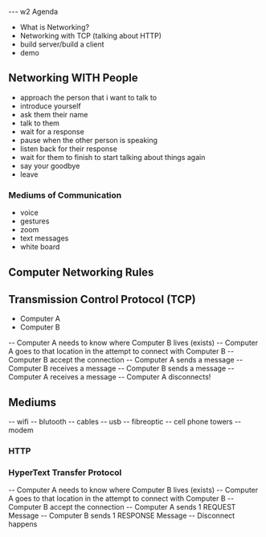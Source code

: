 --- w2 Agenda

- What is Networking? 
- Networking with TCP
 (talking about HTTP)
- build server/build a client 
- demo


## Networking WITH People

- approach the person that i want to talk to 
- introduce yourself
- ask them their name
- talk to them 
- wait for a response
- pause when the other person is speaking
- listen back for their response
- wait for them to finish to start talking about things again
- say your goodbye
- leave

### Mediums of Communication

- voice
- gestures
- zoom
- text messages
- white board

## Computer Networking Rules

##  Transmission Control  Protocol (TCP)

- Computer A 
- Computer B

-- Computer A needs to know where Computer B lives (exists)
-- Computer A goes to that location in the attempt to connect with Computer B
-- Computer B accept the connection 
-- Computer A sends a message
-- Computer B receives a message
-- Computer B sends a message
-- Computer A receives a message
-- Computer A disconnects!


## Mediums 

-- wifi
-- blutooth
-- cables
-- usb
-- fibreoptic
-- cell phone towers
-- modem


### HTTP

### HyperText Transfer Protocol

-- Computer A needs to know where Computer B lives (exists)
-- Computer A goes to that location in the attempt to connect with Computer B
-- Computer B accept the connection 
-- Computer A sends 1 REQUEST Message
-- Computer B sends 1 RESPONSE Message
-- Disconnect happens